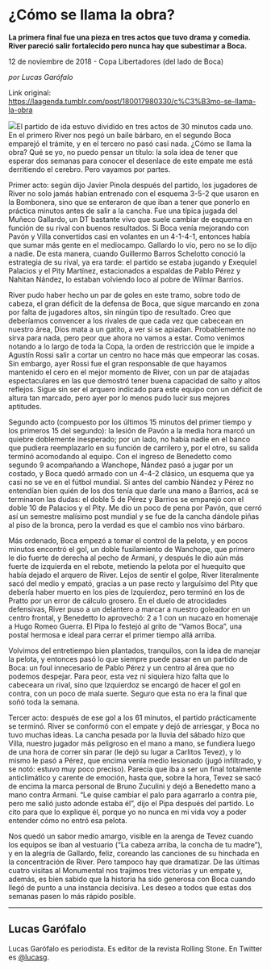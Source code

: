 # ¿Cómo se llama la obra?

**La primera final fue una pieza en tres actos que tuvo drama y comedia. River pareció salir fortalecido pero nunca hay que subestimar a Boca.**

12 de noviembre de 2018 - Copa Libertadores (del lado de Boca)

_por Lucas Garófalo_

Link original: https://laagenda.tumblr.com/post/180017980330/c%C3%B3mo-se-llama-la-obra

![](https://64.media.tumblr.com/acbc66522fcb17814d289cb757c78da1/tumblr_inline_pi455gIHre1t6q87u_500.jpg)El partido de ida
estuvo dividido en tres actos de 30 minutos cada uno. En
el primero River nos pegó un baile bárbaro, en el segundo Boca emparejó el
trámite, y en el tercero no pasó casi nada. ¿Cómo se llama la obra? Qué se yo,
no puedo pensar un título: la sola idea de tener que esperar dos semanas para
conocer el desenlace de este empate me está derritiendo el cerebro. Pero
vayamos por partes.

Primer acto: según dijo Javier Pinola después
del partido, los jugadores de River no solo jamás habían entrenado con el
esquema 3-5-2 que usaron en la Bombonera, sino que se enteraron de que iban a
tener que ponerlo en práctica minutos antes de salir a la cancha. Fue una
típica jugada del Muñeco Gallardo, un DT bastante vivo que suele cambiar de
esquema en función de su rival con buenos resultados. Si Boca venía mejorando
con Pavón y Villa convertidos casi en volantes en un 4-1-4-1, entonces había
que sumar más gente en el mediocampo. Gallardo lo vio, pero no se lo dijo a
nadie. De esta manera, cuando Guillermo Barros Schelotto conoció la estrategia
de su rival, ya era tarde: el partido se estaba jugando y Exequiel Palacios y
el Pity Martínez, estacionados a espaldas de Pablo Pérez y Nahitan Nández, lo
estaban volviendo loco al pobre de Wilmar Barrios.

River pudo haber hecho un par de goles en este
tramo, sobre todo de cabeza, el gran déficit de la defensa de Boca, que sigue
marcando en zona por falta de jugadores altos, sin ningún tipo de resultado.
Creo que deberíamos convencer a los rivales de que cada vez que cabecean en
nuestro área, Dios mata a un gatito, a ver si se apiadan. Probablemente no
sirva para nada, pero peor que ahora no vamos a estar. Como venimos notando a
lo largo de toda la Copa, la orden de restricción que le impide a Agustín Rossi
salir a cortar un centro no hace más que empeorar las cosas. Sin embargo, ayer
Rossi fue el gran responsable de que hayamos mantenido el cero en el mejor
momento de River, con un par de atajadas espectaculares en las que demostró
tener buena capacidad de salto y altos reflejos. Sigue sin ser el arquero
indicado para este equipo con un déficit de altura tan marcado, pero ayer por
lo menos pudo lucir sus mejores aptitudes.






Segundo acto (compuesto por los últimos 15
minutos del primer tiempo y los primeros 15 del segundo): la lesión de Pavón a
la media hora marcó un quiebre doblemente inesperado; por un lado, no había
nadie en el banco que pudiera reemplazarlo en su función de carrilero y, por el
otro, su salida terminó acomodando al equipo. Con el ingreso de Benedetto como
segundo 9 acompañando a Wanchope, Nández pasó a jugar por un costado, y Boca
quedó armado con un 4-4-2 clásico, un esquema que ya casi no se ve en el fútbol
mundial. Si antes del cambio Nández y Pérez no entendían bien quién de los dos
tenía que darle una mano a Barrios, acá se terminaron las dudas: el doble 5 de
Pérez y Barrios se emparejó con el doble 10 de Palacios y el Pity. Me dio un
poco de pena por Pavón, que cerró así un semestre malísimo post mundial y se
fue de la cancha dándole piñas al piso de la bronca, pero la verdad es que el
cambio nos vino bárbaro.

Más ordenado, Boca empezó a tomar el control
de la pelota, y en pocos minutos encontró el gol, un doble fusilamiento de
Wanchope, que primero le dio fuerte de derecha al pecho de Armani, y después le
dio aún más fuerte de izquierda en el rebote, metiendo la pelota por el
huequito que había dejado el arquero de River. Lejos de sentir el golpe, River
literalmente sacó del medio y empató, gracias a un pase recto y larguísimo del
Pity que debería haber muerto en los pies de Izquierdoz, pero terminó en los de
Pratto por un error de cálculo grosero. En el duelo de atrocidades defensivas,
River puso a un delantero a marcar a nuestro goleador en un centro frontal, y
Benedetto lo aprovechó: 2 a 1 con un nucazo en homenaje a Hugo Romeo Guerra. El
Pipa lo festejó al grito de “Vamos Boca”, una postal hermosa e ideal para
cerrar el primer tiempo allá arriba.

Volvimos del entretiempo bien plantados,
tranquilos, con la idea de manejar la pelota, y entonces pasó lo que siempre
puede pasar en un partido de Boca: un foul innecesario de Pablo Pérez y un
centro al área que no podemos despejar. Para peor, esta vez ni siquiera hizo
falta que lo cabeceara un rival, sino que Izquierdoz se encargó de hacer el gol
en contra, con un poco de mala suerte. Seguro que esta no era la final que soñó
toda la semana.

Tercer acto: después de ese gol a los 61
minutos, el partido prácticamente se terminó. River se conformó con el empate y
dejó de arriesgar, y Boca no tuvo muchas ideas. La cancha pesada por la lluvia
del sábado hizo que Villa, nuestro jugador más peligroso en el mano a mano, se
fundiera luego de una hora de correr sin parar (le dejó su lugar a Carlitos
Tevez), y lo mismo le pasó a Pérez, que encima venía medio lesionado (jugó
infiltrado, y se notó: estuvo muy poco preciso). Parecía que iba a ser un final
totalmente anticlimático y carente de emoción, hasta que, sobre la hora, Tevez
se sacó de encima la marca personal de Bruno Zuculini y dejó a Benedetto mano a
mano contra Armani. “Le quise cambiar el palo para agarrarlo a contra pie, pero
me salió justo adonde estaba él”, dijo el Pipa después del partido. Lo cito
para que lo explique él, porque yo no nunca en mi vida voy a poder entender
cómo no entró esa pelota.

Nos quedó un sabor medio amargo, visible en la
arenga de Tevez cuando los equipos se iban al vestuario (“La cabeza arriba, la
concha de tu madre”), y en la alegría de Gallardo, feliz, coreando las
canciones de su hinchada en la concentración de River. Pero tampoco hay que
dramatizar. De las últimas cuatro visitas al Monumental nos trajimos tres
victorias y un empate y, además, es bien sabido que la historia ha sido
generosa con Boca cuando llegó de punto a una instancia decisiva. Les deseo a
todos que estas dos semanas pasen lo más rápido posible.  




---

Lucas Garófalo
--------------

 Lucas Garófalo es periodista. Es editor de la revista Rolling Stone. En Twitter es [@lucasg](https://twitter.com/lucasg?lang=es). 

